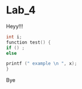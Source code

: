 # Lab_4

Heyy!!! 

```c
int i; 
function test() {
if () ;
else 

printf (" example \n ", x);
}
```
Bye


